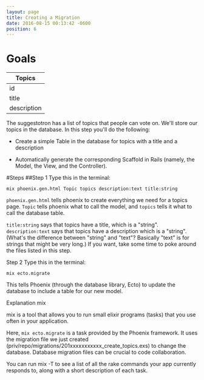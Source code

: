 ```yaml
---
layout: page
title: Creating a Migration
date: 2016-08-15 00:13:42 -0600
position: 6
---
```


# Goals

<table class="model-diagram">
<thead><tr><th>Topics</th></tr></thead>
<tbody>
<tr><td>id</td></tr>
<tr><td>title</td></tr>
<tr><td>description</td></tr>
</tbody>
</table>


The suggestotron has a list of topics that people can vote on. We'll store our topics in the database. In this step you'll do the following:

* Create a simple Table in the database for topics with a title and a description

* Automatically generate the corresponding Scaffold in Rails (namely, the Model, the View, and the Controller).

#Steps
##Step 1
Type this in the terminal:
```
mix phoenix.gen.html Topic topics description:text title:string
```
`phoenix.gen.html` tells phoenix to create everything we need for a topics page. `Topic` tells phoenix what to call the model, and `topics` tells it what to call the database table.

`title:string` says that topics have a title, which is a "string".
`description:text` says that topics have a description which is a "string". (What's the difference between "string" and "text"? Basically "text" is for strings that might be very long.)
If you want, take some time to poke around the files listed in this step.

Step 2
Type this in the terminal:
```
mix ecto.migrate
```
This tells Phoenix (through the database library, Ecto) to update the database to include a table for our new model.

Explanation
mix

mix is a tool that allows you to run small elixir programs (tasks) that you use often in your application.

Here, `mix ecto.migrate` is a task provided by the Phoenix framework. It uses the migration file we just created (priv/repo/migrations/201xxxxxxxxxxx_create_topics.exs) to change the database. Database migration files can be crucial to code collaboration.

You can run mix -T to see a list of all the rake commands your app currently responds to, along with a short description of each task.
